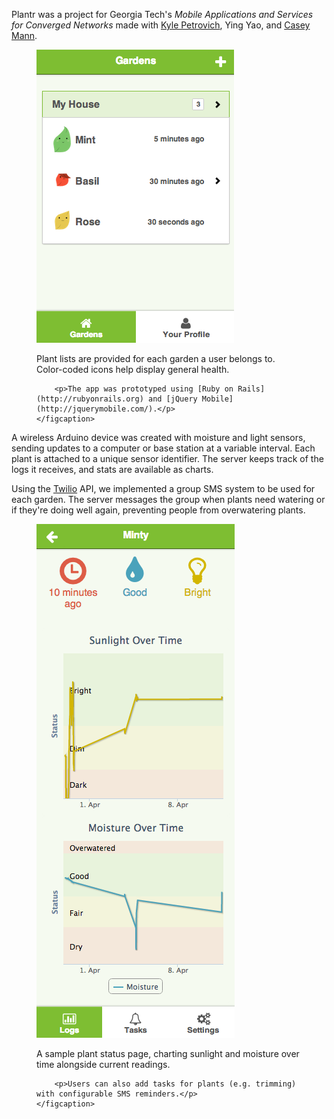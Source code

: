 Plantr was a project for Georgia Tech's _Mobile Applications and Services for Converged Networks_ made with [Kyle Petrovich](http://kpetrovi.ch), Ying Yao, and [Casey Mann](http://caseymann.com).

<figure class="media-image-medium">
    <a class="media-image" href="/images/plantr/1.png">
       <img src="/images/plantr/1.png" alt="Plant list and status overview." />
    </a>
    <figcaption>
    	<p>Plant lists are provided for each garden a user belongs to. Color-coded icons help display general health.</p>

    	<p>The app was prototyped using [Ruby on Rails](http://rubyonrails.org) and [jQuery Mobile](http://jquerymobile.com/).</p>
    </figcaption>
</figure>

A wireless Arduino device was created with moisture and light sensors, sending updates to a computer or base station at a variable interval. Each plant is attached to a unique sensor identifier. The server keeps track of the logs it receives, and stats are available as charts.

Using the [Twilio](http://twilio.com) API, we implemented a group SMS system to be used for each garden. The server messages the group when plants need watering or if they're doing well again, preventing people from overwatering plants.

<figure class="media-reverse media-image-medium">
    <a class="media-image" href="/images/plantr/2.png">
       <img src="/images/plantr/2.png" alt="Plant page and stat charts." />
    </a>
    <figcaption>
    	<p>A sample plant status page, charting sunlight and moisture over time alongside current readings.</p>

    	<p>Users can also add tasks for plants (e.g. trimming) with configurable SMS reminders.</p>
    </figcaption>
</figure>